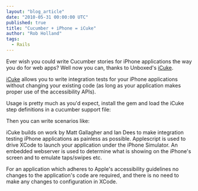 ```yaml
---
layout: "blog_article"
date: "2010-05-31 00:00:00 UTC"
published: true
title: "Cucumber + iPhone = iCuke"
author: "Rob Holland"
tags:
  - Rails
---
```


<p>Ever wish you could write Cucumber stories for iPhone applications the way you do for web apps? Well now you can, thanks to Unboxed&#39;s <a href="http://github.com/unboxed/icuke">iCuke</a>.</p>
<p><a href="http://github.com/unboxed/icuke">iCuke</a> allows you to write integration tests for your iPhone applications without changing your existing code (as long as your application makes proper use of the accessibility APIs).</p>
<p>Usage is pretty much as you&#39;d expect, install the gem and load the iCuke step definitions in a cucumber support file:</p>
<script src="http://gist.github.com/373728.js?file=iphone.rb"><noscript><a href="http://gist.github.com/373728?file=iphone.rb">iphone.rb</a></noscript></script><p>Then you can write scenarios like:</p>
<script src="http://gist.github.com/373729.js?file=iphone.feature"><noscript><a href="http://gist.github.com/373729?file=iphone.feature">iphone.feature</a></noscript></script><p>iCuke builds on work by Matt Gallagher and Ian Dees to make integration testing iPhone applications as painless as possible. Applescript is used to drive XCode to launch your application under the iPhone Simulator. An embedded webserver is used to determine what is showing on the iPhone&#39;s screen and to emulate taps/swipes etc.</p>
<p>For an application which adheres to Apple&#39;s accessibility guidelines no changes to the application&#39;s code are required, and there is no need to make any changes to configuration in XCode.</p>

